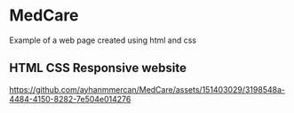 # MedCare
Example of a web page created using html and css
<h2>HTML CSS Responsive website</h2>

https://github.com/ayhanmmercan/MedCare/assets/151403029/3198548a-4484-4150-8282-7e504e014276

